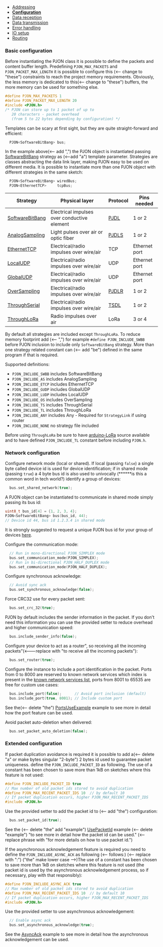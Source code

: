 - [Addressing](/documentation/addressing.md)
- **[Configuration](/documentation/configuration.md)**
- [Data reception](/documentation/data-reception.md)
- [Data transmission](/documentation/data-transmission.md)
- [Error handling](/documentation/error-handling.md)
- [IO setup](/documentation/io-setup.md)
- [Routing](/documentation/routing.md)

### Basic configuration
Before instantiating the PJON class it is possible to define the packets and content buffer length.  Predefining `PJON_MAX_PACKETS` and `PJON_PACKET_MAX_LENGTH` it is possible to configure this (<-- change to "these") constraints to reach the project memory requirements. Obviously, the less memory is dedicated to this(<-- change to "these") buffers, the more memory can be used for something else.
```cpp  
#define PJON_MAX_PACKETS 1
#define PJON_PACKET_MAX_LENGTH 20
#include <PJON.h>
/* PJON can store up to 1 packet of up to
   20 characters - packet overhead
   (from 5 to 22 bytes depending by configuration) */
```
Templates can be scary at first sight, but they are quite straight-forward and efficient:
```cpp  
  PJON<SoftwareBitBang> bus;
```
In the example above(<-- add ",") the PJON object is instantiated passing [SoftwareBitBang](/src/strategies/SoftwareBitBang/README.md) strategy as (<--add "a") template parameter. Strategies are classes abstracting the data link layer, making PJON easy to be used on different media. It is possible to instantiate more than one PJON object with different strategies in the same sketch:
```cpp  
  PJON<SoftwareBitBang> wiredBus;
  PJON<EthernetTCP>     tcpBus;
```

| Strategy      | Physical layer | Protocol | Pins needed   |
| ------------- | -------------- | -------- | ------------- |
| [SoftwareBitBang](/src/strategies/SoftwareBitBang) | Electrical impulses over conductive element | [PJDL](../src/strategies/SoftwareBitBang/specification/PJDL-specification-v2.0.md) | 1 or 2 |
| [AnalogSampling](/src/strategies/AnalogSampling)  | Light pulses over air or optic fiber | [PJDLS](../src/strategies/AnalogSampling/specification/PJDLS-specification-v2.0.md) | 1 or 2 |
| [EthernetTCP](/src/strategies/EthernetTCP)  | Electrical/radio impulses over wire/air | TCP | Ethernet port |
| [LocalUDP](/src/strategies/LocalUDP)  | Electrical/radio impulses over wire/air | UDP | Ethernet port |
| [GlobalUDP](/src/strategies/GlobalUDP)  | Electrical/radio impulses over wire/air | UDP | Ethernet port |
| [OverSampling](/src/strategies/OverSampling)  | Electrical/radio impulses over wire/air | [PJDLR](../src/strategies/OverSampling/specification/PJDLR-specification-v2.0.md) | 1 or 2 |
| [ThroughSerial](/src/strategies/ThroughSerial)  | Electrical/radio impulses over wire/air | [TSDL](../src/strategies/ThroughSerial/specification/TSDL-specification-v2.0.md) | 1 or 2 |
| [ThroughLoRa](/src/strategies/ThroughLoRa)  | Radio impulses over air | LoRa | 3 or 4 |

By default all strategies are included except `ThroughLoRa`. To reduce memory footprint add (<-- ",") for example `#define PJON_INCLUDE_SWBB` before PJON inclusion to include only `SoftwareBitBang` strategy. More than one strategy related constant can (<-- add "be") defined in the same program if that is required.

Supported definitions:
- `PJON_INCLUDE_SWBB` includes SoftwareBitBang
- `PJON_INCLUDE_AS` includes AnalogSampling
- `PJON_INCLUDE_ETCP` includes EthernetTCP
- `PJON_INCLUDE_GUDP` includes GlobalUDP
- `PJON_INCLUDE_LUDP` includes LocalUDP
- `PJON_INCLUDE_OS` includes OverSampling
- `PJON_INCLUDE_TS` includes ThroughSerial
- `PJON_INCLUDE_TL` includes ThroughLoRa
- `PJON_INCLUDE_ANY` includes Any - Required for `StrategyLink` if using router
- `PJON_INCLUDE_NONE` no strategy file included

Before using `ThroughLoRa` be sure to have [arduino-LoRa](https://github.com/sandeepmistry/arduino-LoRa) source available and to have defined `PJON_INCLUDE_TL` constant before including `PJON.h`.

### Network configuration
Configure network mode (local or shared). If local (passing `false`) a single byte called device id is used for device identification; if in shared mode (passing `true`) a 4 byte bus id is also used to univocally (******is this a common word in tech world?) identify a group of devices:
```cpp  
  bus.set_shared_network(true);
```
A PJON object can be instantiated to communicate in shared mode simply passing its bus id:
```cpp
uint8_t bus_id[4] = {1, 2, 3, 4};
PJON<SoftwareBitBang> bus(bus_id, 44);
// Device id 44, bus id 1.2.3.4 in shared mode
```
It is strongly suggested to request a unique PJON bus id for your group of devices [here](http://www.pjon.org/get-bus-id.php).

Configure the communication mode:
```cpp  
  // Run in mono-directional PJON_SIMPLEX mode
  bus.set_communication_mode(PJON_SIMPLEX);
  // Run in bi-directional PJON_HALF_DUPLEX mode
  bus.set_communication_mode(PJON_HALF_DUPLEX);
```
Configure synchronous acknowledge:
```cpp  
  // Avoid sync ack
  bus.set_synchronous_acknowledge(false);
```
Force CRC32 use for every packet sent:
```cpp  
  bus.set_crc_32(true);
```
PJON by default includes the sender information in the packet. If you don't need this information you can use the provided setter to reduce overhead and higher communication speed:
```cpp  
  bus.include_sender_info(false);
```
Configure your device to act as a router", so receiving all the incoming packets"(<---replace with "to receive all the incoming packets"):
```cpp  
  bus.set_router(true);
```
Configure the instance to include a port identification in the packet. Ports from 0 to 8000 are reserved to known network services which index is present in the [known network services list](/specification/PJON-network-services-list.md), ports from 8001 to 65535 are free for custom use cases:
```cpp  
  bus.include_port(false);      // Avoid port inclusion (default)  
  bus.include_port(true, 8001); // Include custom port
```
See the(<-- delete "the") [PortsUseExample](/examples/ARDUINO/Network/SoftwareBitBang/PortsUseExample) example to see more in detail how the port feature can be used.

Avoid packet auto-deletion when delivered:
```cpp  
  bus.set_packet_auto_deletion(false);
```

### Extended configuration
If packet duplication avoidance is required it is possible to add a(<-- delete "a" or make bytes singular "2-byte") 2 bytes id used to guarantee packet uniqueness.
define the `PJON_INCLUDE_PACKET_ID` as following. The use of a constant has been chosen to save more than 1kB on sketches where this feature is not used:
```cpp  
#define PJON_INCLUDE_PACKET_ID true
// Max number of old packet ids stored to avoid duplication
#define PJON_MAX_RECENT_PACKET_IDS 10  // by default 10
// If packet duplication occurs, higher PJON_MAX_RECENT_PACKET_IDS
#include <PJON.h>
```
Use the provided setter to add the packet id to (<-- add "the") configuration:
```cpp  
  bus.set_packet_id(true);
```
See the (<-- delete "the" add "example") [UsePacketId](/examples/ARDUINO/Local/SoftwareBitBang/UsePacketId) example (<-- delete "example") "to see more in detail how the packet id can be used." (<-- replace phrase with "for more details on how to use packet id.")

If the asynchronous acknowledgement feature is required you need to define the `PJON_INCLUDE_ASYNC_ACK` as following (<-- follows:) (<-- replace with ":") ("the" make lower case -->)The use of a constant has been chosen to save more than 1kB on sketches where this feature is not used (the packet id is used by the asynchronous acknowledgement process, so if necessary, play with that responsibly):
```cpp  
#define PJON_INCLUDE_ASYNC_ACK true
// Max number of old packet ids stored to avoid duplication
#define PJON_MAX_RECENT_PACKET_IDS 10  // by default 10
// If packet duplication occurs, higher PJON_MAX_RECENT_PACKET_IDS
#include <PJON.h>
```
Use the provided setter to use asynchronous acknowledgement:
```cpp  
  // Enable async ack
  bus.set_asynchronous_acknowledge(true);
```
See the [AsyncAck](/examples/ARDUINO/Network/SoftwareBitBang/AsyncAck) example to see more in detail how the asynchronous acknowledgement can be used.
